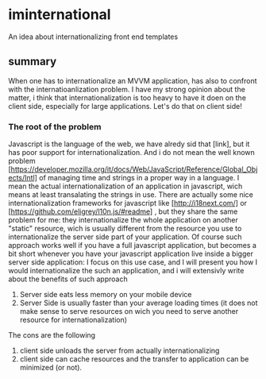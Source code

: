 # iminternational
An idea about internationalizing front end templates

## summary
When one has to internationalize an MVVM application, has also to confront with the internatioanlization problem. I have my strong opinion about the matter, i think that internationalization is too heavy to have it doen on the client side, especially for large applications. Let's do that on client side!

### The root of the problem

Javascript is the language of the web, we have alredy sid that [link], but it has poor support for internationalization. And i do not mean the well known problem [https://developer.mozilla.org/it/docs/Web/JavaScript/Reference/Global_Objects/Intl] of managing time and strings in a proper way in a language. I mean the actual internationalization of an application in javascript, wich means at least transalating the strings in use. There are actually some nice internationalization frameworks for javascript like [http://i18next.com/] or [https://github.com/eligrey/l10n.js/#readme] , but they share the same problem for me: they internationalize the whole application on another "static" resource, wich is usually different from the resource you use to internationalize the server side part of your application. Of course such approach works well if you have a full javascript application, but becomes a bit short whenever you have your javascript application live inside a bigger server side application: I focus on this use case, and I will present you how I would internationalize the such an application, and i will extensivly write about the benefits of such approach

1. Server side eats less memory on your mobile device
2. Server Side is usually faster than your average loading times (it does not make sense to serve resources on wich you need to serve another resource for internationalization)

The cons are the following
1. client side unloads the server from actually internationalizing
2. client side can cache resources and the transfer to application can be minimized (or not).


